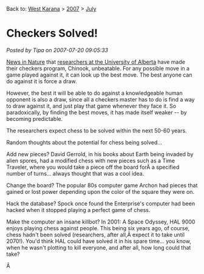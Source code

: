 Back to: [West Karana](/posts/westkarana.md) > [2007](/posts/2007/westkarana.md) > [July](./westkarana.md)
# Checkers Solved!

*Posted by Tipa on 2007-07-20 09:05:33*

[News in Nature](http://www.nature.com/news/2007/070716/full/070716-13.html) that [researchers at the University of Alberta](http://www.cs.ualberta.ca/~chinook) have made their checkers program, Chinook, unbeatable. For any possible move in a game played against it, it can look up the best move. The best anyone can do against it is force a draw.

However, the best it will be able to do against a knowledgeable human opponent is also a draw, since all a checkers master has to do is find a way to draw against it, and just play that game whenever they face it. So paradoxically, by finding the best moves, it has made itself weaker -- by becoming predictable.

The researchers expect chess to be solved within the next 50-60 years.

Random thoughts about the potential for chess being solved...

Add new pieces? David Gerrold, in his books about Earth being invaded by alien spores, had a modified chess with new pieces such as a Time Traveler, where you would take a piece off the board forÂ a specified number of turns... always thought that was a cool idea.

Change the board? The popular 80s computer game Archon had pieces that gained or lost power depending upon the color of the square they were on.

Hack the database? Spock once found the Enterprise's computer had been hacked when it stopped playing a perfect game of chess.

Make the computer an insane killbot? In 2001: A Space Odyssey, HAL 9000 enjoys playing chess against people. This being six years ago, of course, chess hadn't been solved (researchers, after all,Â expect it to take until 2070!). You'd think HAL could have solved it in his spare time... you know, when he wasn't plotting to kill everyone, and after all, how long could that take?

Â 
